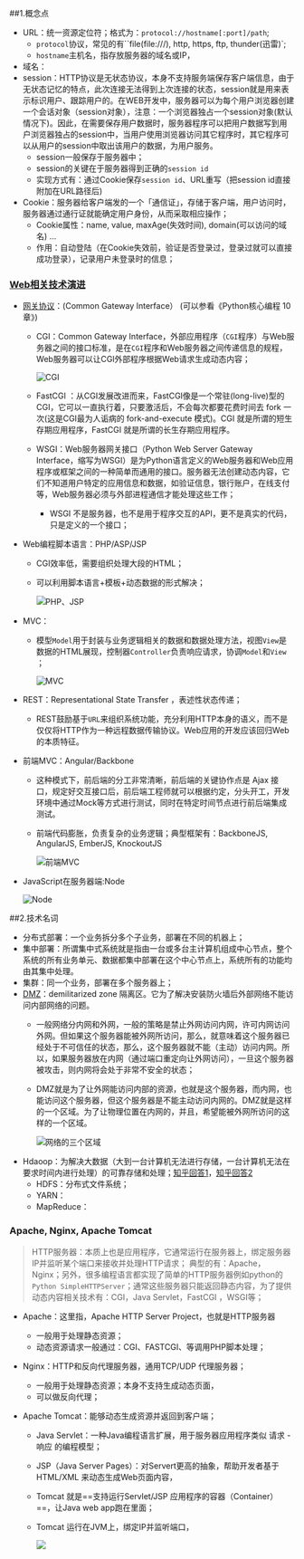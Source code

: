##1.概念点

- URL：统一资源定位符；格式为：`protocol://hostname[:port]/path`;
  - `protocol`协议，常见的有``file(file:///), http, https, ftp, thunder(迅雷)`;
  - `hostname`主机名，指存放服务器的域名或IP，
- 域名：
- session：HTTP协议是无状态协议，本身不支持服务端保存客户端信息，由于无状态记忆的特点，此次连接无法得到上次连接的状态，session就是用来表示标识用户、跟踪用户的。在WEB开发中，服务器可以为每个用户浏览器创建一个会话对象（session对象），注意：一个浏览器独占一个session对象(默认情况下)。因此，在需要保存用户数据时，服务器程序可以把用户数据写到用户浏览器独占的session中，当用户使用浏览器访问其它程序时，其它程序可以从用户的session中取出该用户的数据，为用户服务。
  - session一般保存于服务器中；
  - session的关键在于服务器得到正确的`session id`
  - 实现方式有：通过Cookie保存`session id`、URL重写（把session id直接附加在URL路径后)
- Cookie：服务器给客户端发的一个「通信证」，存储于客户端，用户访问时，服务器通过通行证就能确定用户身份，从而采取相应操作；
  - Cookie属性：name, value, maxAge(失效时间), domain(可以访问的域名) ...
  - 作用：自动登陆（在Cookie失效前，验证是否登录过，登录过就可以直接成功登录），记录用户未登录时的信息；

### [Web相关技术演进](https://www.tianmaying.com/tutorial/web-history)

- [网关协议](https://www.biaodianfu.com/cgi-fastcgi-wsgi.html)：(Common Gateway Interface） (可以参看《Python核心编程 10章》)

  - CGI：Common Gateway Interface，外部应用程序（`CGI`程序）与Web服务器之间的接口标准，是在`CGI`程序和Web服务器之间传递信息的规程，Web服务器可以让CGI外部程序根据Web请求生成动态内容；

    ![CGI](http://tmy-course.oss-cn-beijing.aliyuncs.com/web-history/CGI.png)

  - FastCGI ：从CGI发展改进而来，FastCGI像是一个常驻(long-live)型的CGI，它可以一直执行着，只要激活后，不会每次都要花费时间去 fork 一次(这是CGI最为人诟病的 fork-and-execute 模式)。CGI 就是所谓的短生存期应用程序，FastCGI 就是所谓的长生存期应用程序。 

  - WSGI：Web服务器网关接口（Python Web Server Gateway Interface，缩写为WSGI）是为Python语言定义的Web服务器和Web应用程序或框架之间的一种简单而通用的接口。服务器无法创建动态内容，它们不知道用户特定的应用信息和数据，如验证信息，银行账户，在线支付等，Web服务器必须与外部进程通信才能处理这些工作；
    - WSGI 不是服务器，也不是用于程序交互的API，更不是真实的代码，只是定义的一个接口；

- Web编程脚本语言：PHP/ASP/JSP

  - CGI效率低，需要组织处理大段的HTML；

  - 可以利用脚本语言+模板+动态数据的形式解决；

    ![PHP、JSP](http://tmy-course.oss-cn-beijing.aliyuncs.com/web-history/PHP.png)

- MVC：

  - 模型`Model`用于封装与业务逻辑相关的数据和数据处理方法，视图`View`是数据的HTML展现，控制器`Controller`负责响应请求，协调`Model`和`View `；

    ![MVC](http://tmy-course.oss-cn-beijing.aliyuncs.com/web-history/MVC.png)

- REST：Representational State Transfer ，表述性状态传递；

  - REST鼓励基于`URL`来组织系统功能，充分利用HTTP本身的语义，而不是仅仅将HTTP作为一种远程数据传输协议。Web应用的开发应该回归Web的本质特征。 

- 前端MVC：Angular/Backbone

  - 这种模式下，前后端的分工非常清晰，前后端的关键协作点是 Ajax 接口，规定好交互接口后，前后端工程师就可以根据约定，分头开工，开发环境中通过Mock等方式进行测试，同时在特定时间节点进行前后端集成测试。 

  - 前端代码膨胀，负责复杂的业务逻辑；典型框架有：BackboneJS, AngularJS, EmberJS, KnockoutJS 

    ![前端MVC](http://tmy-course.oss-cn-beijing.aliyuncs.com/web-history/Frontend-MVC.png)

- JavaScript在服务器端:Node

  ![Node](http://tmy-course.oss-cn-beijing.aliyuncs.com/web-history/Node.png)

##2.技术名词

- 分布式部署：一个业务拆分多个子业务，部署在不同的机器上；
- 集中部署：所谓集中式系统就是指由一台或多台主计算机组成中心节点，整个系统的所有业务单元、数据都集中部署在这个中心节点上，系统所有的功能均由其集中处理。
- 集群：同一个业务，部署在多个服务器上；
- [DMZ](http://blog.itpub.net/69143/viewspace-1074092/)：demilitarized zone 隔离区。它为了解决安装防火墙后外部网络不能访问内部网络的问题。
  - 一般网络分内网和外网，一般的策略是禁止外网访问内网，许可内网访问外网。但如果这个服务器能被外网所访问，那么，就意味着这个服务器已经处于不可信任的状态，那么，这个服务器就不能（主动）访问内网。所以，如果服务器放在内网（通过端口重定向让外网访问），一旦这个服务器被攻击，则内网将会处于非常不安全的状态；
  - DMZ就是为了让外网能访问内部的资源，也就是这个服务器，而内网，也能访问这个服务器，但这个服务器是不能主动访问内网的。DMZ就是这样的一个区域。为了让物理位置在内网的，并且，希望能被外网所访问的这样的一个区域。

    ![网络的三个区域](http://blog.itpub.net/attachments/2010/04/7434747_201004061022481.jpg)
- Hdaoop：为解决大数据（大到一台计算机无法进行存储，一台计算机无法在要求时间内进行处理）的可靠存储和处理；[知乎回答1](https://www.zhihu.com/question/26568496/answer/41608400)，[知乎回答2](https://www.zhihu.com/question/32326748/answer/57393279)
  - HDFS：分布式文件系统；
  - YARN：
  - MapReduce：

### Apache, Nginx, Apache Tomcat

> HTTP服务器：本质上也是应用程序，它通常运行在服务器上，绑定服务器IP并监听某个端口来接收并处理HTTP请求；  典型的有：Apache，Nginx；另外，很多编程语言都实现了简单的HTTP服务器例如python的`Python SimpleHTTPServer`；通常这些服务器只能返回静态内容，为了提供动态内容相关技术有：CGI，Java Servlet，FastCGI ，WSGI等；

- Apache：这里指，Apache HTTP Server Project，也就是HTTP服务器

  - 一般用于处理静态资源；
  - 动态资源请求一般通过：CGI、FASTCGI、等调用PHP脚本处理；

- Nginx：HTTP和反向代理服务器，通用TCP/UDP 代理服务器；

  - 一般用于处理静态资源；本身不支持生成动态页面，
  - 可以做反向代理；

- Apache Tomcat：能够动态生成资源并返回到客户端；

  - Java Servlet：一种Java编程语言扩展，用于服务器应用程序类似 请求 - 响应 的编程模型；

  - JSP（Java Server Pages）：对Servert更高的抽象，帮助开发者基于HTML/XML 来动态生成Web页面内容，

  - Tomcat 就是==支持运行Servlet/JSP 应用程序的容器（Container）==，让Java web app跑在里面；

  - Tomcat 运行在JVM上，绑定IP并监听端口，

    ![](https://pic3.zhimg.com/80/2651b72ce2170336d10ad17fd020ae7a_hd.jpg)






